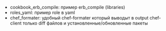 * cookbook_erb_compile: пример erb_compile (libraries)
* roles_yaml: пример role в yaml
* chef_formater: удобный chef-formater который выводыт в output chef-client только diff файлов и установленные/обновленные пакеты
